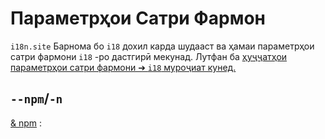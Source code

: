 # Параметрҳои Сатри Фармон

`i18n.site` Барнома бо `i18` дохил карда шудааст ва ҳамаи параметрҳои сатри фармони `i18` -ро дастгирӣ мекунад. Лутфан ба [ҳуҷҷатҳои параметрҳои сатри фармони ➔ `i18` муроҷиат кунед.](/i18/cli)

## `--npm`/`-n`

[& npm](/i18n.site/use#npm) :